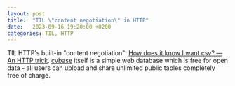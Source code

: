 ```yaml
---
layout: post
title:  "TIL \"content negotiation\" in HTTP"
date:   2023-09-16 19:20:00 +0200
categories: TIL, HTTP
---
```

TIL HTTP's built-in "content negotiation": [How does it know I want csv? — An HTTP trick](https://csvbase.com/blog/2). [cvbase](https://csvbase.com/about) itself is a simple web database which is free for open data - all users can upload and share unlimited public tables completely free of charge.
